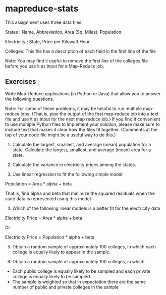 # mapreduce-stats

This assignment uses three data files.

States :  Name, Abbreviation, Area (Sq. Miles), Population

Electricity : State, Price per Kilowatt Hour

Colleges: This file has a description of each field in the first line of the file

Note: You may find it useful to remove the first line of the colleges file before you use it as input
for a Map-Reduce job.

## Exercises

Write Map-Reduce applications (in Python or Java) that allow you to answer the following
questions.

Note: For some of these problems, it may be helpful to run multiple map-reduce jobs. (That is, pipe the output of the first map-reduce job into a text file and use it as input for the next map reduce job.) If you find it convenient to use multiple Python files to implement your solution, please make sure to include text that makes it clear how the files fit together. (Comments at the top of your code file might be a useful way to do this.)

1. Calculate the largest, smallest, and average (mean) population for a state. Calculate the largest, smallest, and average (mean) area for a state.

2. Calculate the variance in electricity prices among the states.

3. Use linear regression to fit the following simple model

Population = Area * alpha + beta
  
That is, find alpha and beta that minimize the squared residuals when the state data is represented using this model

4. Which of the following linear models is a better fit for the electricity data

  Electricity Price = Area * alpha + beta
  
Or

  Electricity Price = Population * alpha + beta

5. Obtain a random sample of approximately 100 colleges, in which each college is equally likely to appear in the sample.

6. Obtain a random sample of approximately 100 colleges, in which:

- Each public college is equally likely to be sampled and each private college is equally likely to be sampled.
- The sample is weighted so that in expectation there are the same number of public and private colleges in the sample
